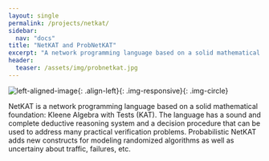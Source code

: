 ```yaml
---
layout: single
permalink: /projects/netkat/
sidebar:
  nav: "docs"
title: "NetKAT and ProbNetKAT"
excerpt: "A network programming language based on a solid mathematical foundation..."
header:
  teaser: /assets/img/probnetkat.jpg
---
```

![left-aligned-image](../../assets/img/probnetkat.jpg){: .align-left}{: .img-responsive}{: .img-circle}

NetKAT is a network programming language based on a solid mathematical foundation: Kleene Algebra with Tests (KAT). The language has a sound and complete deductive reasoning system and a decision procedure that can be used to address many practical verification problems. Probabilistic NetKAT adds new constructs for modeling randomized algorithms as well as uncertainy about traffic, failures, etc.
